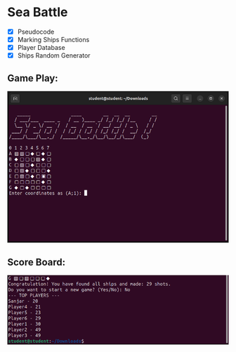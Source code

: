 # Sea Battle
- [x] Pseudocode
- [x] Marking Ships Functions
- [x] Player Database
- [x] Ships Random Generator

## Game Play:
![alt text](https://github.com/jarnovs/sea_battle/blob/main/custom/sea_battle.png?raw=true)

## Score Board:
![alt text](https://github.com/jarnovs/sea_battle/blob/main/custom/Scoreboard.png?raw=true)
